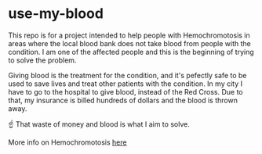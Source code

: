 # use-my-blood

This repo is for a project intended to help people with Hemochromotosis in areas where the local blood bank does not take blood from people with the condition.  I am one of the affected people and this is the beginning of trying to solve the problem.

Giving blood is the treatment for the condition, and it's pefectly safe to be used to save lives and treat other patients with the condition.  In my city I have to go to the hospital to give blood, instead of the Red Cross.  Due to that, my insurance is billed hundreds of dollars and the blood is thrown away.

☝️ That waste of money and blood is what I aim to solve.

More info on Hemochromotosis [here](https://www.hemochromatosis.org/)
